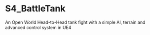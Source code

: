 # S4_BattleTank
An Open World Head-to-Head tank fight with a simple AI, terrain and advanced control system in UE4
